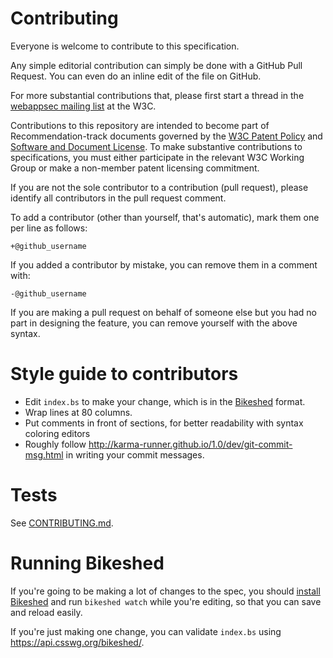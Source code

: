 # Contributing

Everyone is welcome to contribute to this specification.

Any simple editorial contribution can simply be done with a GitHub Pull Request.
You can even do an inline edit of the file on GitHub.

For more substantial contributions that, please first start a thread in the
[webappsec mailing list](http://lists.w3.org/Archives/Public/public-webappsec/)  at
the W3C.

Contributions to this repository are intended to become part of Recommendation-track documents governed by the
[W3C Patent Policy](https://www.w3.org/Consortium/Patent-Policy/) and
[Software and Document License](https://www.w3.org/Consortium/Legal/copyright-software). To make substantive contributions to specifications, you must either participate
in the relevant W3C Working Group or make a non-member patent licensing commitment.

If you are not the sole contributor to a contribution (pull request), please identify all
contributors in the pull request comment.

To add a contributor (other than yourself, that's automatic), mark them one per line as follows:

```
+@github_username
```

If you added a contributor by mistake, you can remove them in a comment with:

```
-@github_username
```

If you are making a pull request on behalf of someone else but you had no part in designing the
feature, you can remove yourself with the above syntax.


# Style guide to contributors

- Edit `index.bs` to make your change, which is in the
  [Bikeshed](https://github.com/tabatkins/bikeshed) format.
- Wrap lines at 80 columns.
- Put comments in front of sections, for better readability with
  syntax coloring editors
- Roughly follow http://karma-runner.github.io/1.0/dev/git-commit-msg.html in
  writing your commit messages.

# Tests

See [CONTRIBUTING.md](https://github.com/w3c/webappsec/blob/main/CONTRIBUTING.md).

# Running Bikeshed

If you're going to be making a lot of changes to the spec, you should
[install Bikeshed](https://tabatkins.github.io/bikeshed/#installing)
and run `bikeshed watch` while you're editing, so that you can save
and reload easily.

If you're just making one change, you can validate `index.bs` using
https://api.csswg.org/bikeshed/.

